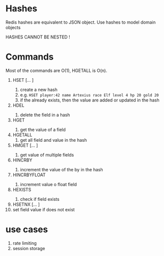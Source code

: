 # Hashes

Redis hashes are equivalent to JSON object. Use hashes to model domain objects

HASHES CANNOT BE NESTED !

# Commands
Most of the commands are O(1), HGETALL is O(n).

1. HSET <key> [... <field> <value>]
   1. create a new hash
   2. e.g. `HSET player:42 name Artexius race Elf level 4 hp 20 gold 20`
   3. if the <key> already exists, then the value are added or updated in the hash
2. HDEL  <key> <field>
   1. delete the field in a hash
3. HGET <key> <field>
   1. get the value of a field
4. HGETALL
   1. get all field and value in the hash
5. HMGET <key> [... <field>]
   1. get value of multiple fields
6. HINCRBY <key> <field> <x>
   1. increment the value of the <field> by <x> in the hash <key>
7. HINCRBYFLOAT <key> <field> <x>
   1. increment value o float field
8. HEXISTS <key> <field>
   1. check if field exists
9.  HSETNX <key> [... <field> <values>]
   1. set field value if does not exist

# use cases
1. rate limiting
2. session storage
